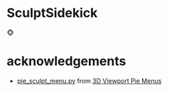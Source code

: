 # SculptSidekick
🐵

# acknowledgements

- [pie_sculpt_menu.py](https://github.com/blender/blender-addons/blob/v3.4.1/space_view3d_pie_menus/pie_sculpt_menu.py) from [3D Viewport Pie Menus](https://docs.blender.org/manual/en/3.4/addons/interface/viewport_pies.html)
